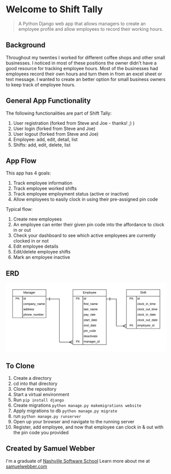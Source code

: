 # Welcome to Shift Tally
> A Python Django web app that allows managers to create an employee profile and allow employees to record their working hours.

## Background
Throughout my twenties I worked for different coffee shops and other small businesses. I noticed in most of these positions the owner didn't have a good resource for tracking employee hours. Most of the businesses had employees record their own hours and turn them in from an excel sheet or text message. I wanted to create an better option for small business owners to keep track of employee hours.

## General App Functionality
The following functionalities are part of Shift Tally:

1. User registration (forked from Steve and Joe - thanks! ;) )
1. User login (forked from Steve and Joe)
1. User logout (forked from Steve and Joe)
1. Employee: add, edit, detail, list
1. Shifts: add, edit, delete, list

## App Flow
This app has 4 goals:
1. Track employee information
1. Track employee worked shifts
1. Track employee employment status (active or inactive)
1. Allow employees to easily clock in using their pre-assigned pin code

Typical flow:
<!-- TODO: For the typical flow, for anything a manager does, I'd indicate that (Manager creates new employees, etc) -> that'll show that you have two clear users and it's the manager who does the "behind the scenes" things -->
1. Create new employees
1. An employee can enter their given pin code into the affordance to clock in or out
1. Check your dashboard to see which active employees are currently clocked in or not
1. Edit employee details
1. Edit/delete employee shifts
1. Mark an employee inactive 

## ERD

![shift tally erd](website/static/ERD-shift-tally.png)

## To Clone
1. Create a directory
1. cd into that directory
1. Clone the repository
1. Start a virtual environment
1. Run `pip install django`
1. Create migrations `python manage.py makemigrations website`
1. Apply migrations to db `python manage.py migrate`
1. run `python manage.py runserver`
1. Open up your browser and navigate to the running server
1. Register, add employee, and now that employee can clock in & out with the pin code you provided

## Created by Samuel Webber
I'm a graduate of [Nashville Software School](http://nashvillesoftwareschool.com/) 
Learn more about me at [samuelwebber.com](http://www.samuelwebber.com/)


